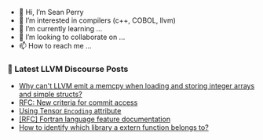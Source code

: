- 👋 Hi, I’m Sean Perry
- 👀 I’m interested in compilers (c++, COBOL, llvm)
- 🌱 I’m currently learning ...
- 💞️ I’m looking to collaborate on ...
- 📫 How to reach me ...

<!---
s66perry/s66perry is a ✨ special ✨ repository because its `README.md` (this file) appears on your GitHub profile.
You can click the Preview link to take a look at your changes.
--->
### 📕 Latest LLVM Discourse Posts

<!-- DISCOURSE-LLVM:START -->
- [Why can&#39;t LLVM emit a memcpy when loading and storing integer arrays and simple structs?](https://discourse.llvm.org/t/why-cant-llvm-emit-a-memcpy-when-loading-and-storing-integer-arrays-and-simple-structs/76317#post_5)
- [RFC: New criteria for commit access](https://discourse.llvm.org/t/rfc-new-criteria-for-commit-access/76290?page=2#post_40)
- [Using Tensor `Encoding` attribute](https://discourse.llvm.org/t/using-tensor-encoding-attribute/69142#post_4)
- [[RFC] Fortran language feature documentation](https://discourse.llvm.org/t/rfc-fortran-language-feature-documentation/76332#post_1)
- [How to identify which library a extern function belongs to?](https://discourse.llvm.org/t/how-to-identify-which-library-a-extern-function-belongs-to/76322#post_2)
<!-- DISCOURSE-LLVM:END -->
